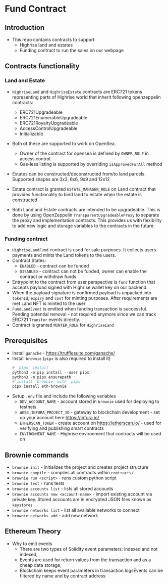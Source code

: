 # Fund Contract

## Introduction

- This repo contains contracts to support:
  - Highrise land and estates
  - Funding contract to run the sales on our webpage

## Contracts functionality

### Land and Estate

- `HighriseLand` and `HighriseEstate` contracts are ERC721 tokens representing parts of Highrise world that inherit following openzeppelin contracts:

  - ERC721Upgradeable
  - ERC721EnumerableUpgradeable
  - ERC721RoyaltyUpgradeable
  - AccessControlUpgradeable
  - Initializable

- Both of these are supported to work on OpenSea.

  - Owner of the contract for opensea is defined by `OWNER_ROLE` in access control.
  - Gas-less listing is supported by overriding `isApprovedForAll` method

- Estates can be constructed/deconstructed from/to land parcels. Supported shapes are 3x3, 6x6, 9x9 and 12x12
- Estate contract is granted `ESTATE_MANAGER_ROLE` on Land contract that provides functionality to bind land to estate when the estate is constructed

- Both Land and Estate contracts are intended to be upgradeable. This is done by using OpenZeppelin `TransparentUpgradeableProxy` to separate the proxy and implementation contracts. This provides us with flexibility to add new logic and storage variables to the contracts in the future.

### Funding contract

- `HighriseLandFund` contract is used for sale purposes. It collects users payments and mints the Land tokens to the users.
- Contract States:
  - `ENABLED` - contract can be funded
  - `DISABLED` - contract can not be funded, owner can enable the contract or withdraw funds
- Entrypoint to the contract from user perspective is `fund` function that accepts payload signed with Highrise wallet key on our backend.
- When the payload signature is confirmed payload is unpacked into `tokenId`, `expiry` and `cost` for minting purposes. After requirements are met Land NFT is minted to the user
- `FundLandEvent` is emitted when funding transaction is successful. Pending potential removal - not required anymore since we can track ERC721 `Transfer` events directly.
- Contract is granted `MINTER_ROLE` for `HighriseLand`

## Prerequisites

- Install `ganache` - https://trufflesuite.com/ganache/
- Install `brownie` (`pipx` is also required to install it)
  ```python
  # `pipx` install
  python3 -m pip install --user pipx
  python3 -m pipx ensurepath
  # install `brownie` with `pipx`
  pipx install eth-brownie
  ```
- Setup `.env` file and include the following variables
  - `DEV_ACCOUNT_NAME` - account stored in `brownie` used for deploying to testnets
  - `WEB3_INFURA_PROJECT_ID` - gateway to blockchain development - set up your account here https://infura.io/
  - `ETHERSCAN_TOKEN` - create account on https://etherscan.io/ - used for verifying and publishing smart contracts
  - `ENVIRONMENT_NAME` - Highrise environment that contracts will be used on

## Brownie commands

- `brownie init` - initializes the project and creates project structure
- `brownie compile` - compiles all contracts within `contracts/`
- `brownie run <script>` - runs custom python script
- `brownie test` - runs tests
- `brownie accounts list` - lists all stored accounts
- `brownie accounts new <account-name>` - import existing account via private key. Stored accounts are in encrypted JSON files known as `keystores`
- `brownie networks list` - list all available networks to connect
- `brownie networks add` - add new network

## Ethereum Theory

- Why to emit events
  - There are two types of Solidity event parameters: indexed and not indexed,
  - Events are used for return values from the transaction and as a cheap data storage,
  - Blockchain keeps event parameters in transaction logsEvents can be filtered by name and by contract address
